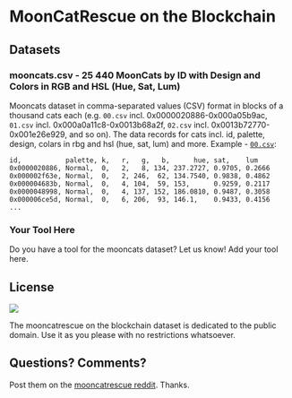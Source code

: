 # MoonCatRescue on the Blockchain


## Datasets

### mooncats.csv  -  25 440 MoonCats by ID with Design and Colors in RGB and HSL (Hue, Sat, Lum)

Mooncats dataset in comma-separated values (CSV) format
in blocks of a thousand cats each
(e.g.
`00.csv` incl. 0x0000020886-0x000a05b9ac,
`01.csv` incl. 0x000a0a11c8-0x0013b68a2f,
`02.csv` incl. 0x0013b72770-0x001e26e929,
and so on).
The data records for cats
incl. id, palette, design, colars in rbg and hsl (hue, sat, lum)
and more.
Example - [`00.csv`](00.csv):


```
id,           palette, k,   r,   g,   b,      hue, sat,    lum
0x0000020886, Normal,  0,   2,   8, 134, 237.2727, 0.9705, 0.2666
0x000002f63e, Normal,  0,   2, 246,  62, 134.7540, 0.9838, 0.4862
0x000004683b, Normal,  0,   4, 104,  59, 153,      0.9259, 0.2117
0x0000048998, Normal,  0,   4, 137, 152, 186.0810, 0.9487, 0.3058
0x000006ce5d, Normal,  0,   6, 206,  93, 146.1,    0.9433, 0.4156
...
```



### Your Tool Here

Do you have a tool for the mooncats dataset? Let us know! Add your tool here.





## License

![](https://publicdomainworks.github.io/buttons/zero88x31.png)

The mooncatrescue on the blockchain dataset
is dedicated to the public domain.
Use it as you please with no restrictions whatsoever.



## Questions? Comments?

Post them on the [mooncatrescue reddit](https://www.reddit.com/r/mooncatrescue). Thanks.
